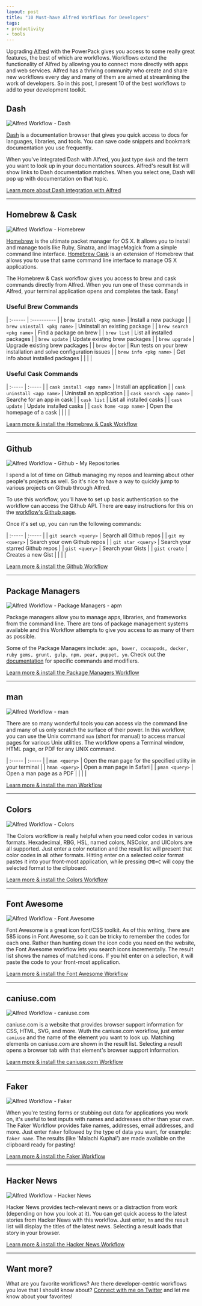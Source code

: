 ```yaml
---
layout: post
title: "10 Must-have Alfred Workflows for Developers"
tags:
- productivity
- tools
---
```


Upgrading [Alfred](http://alfredapp.com) with the PowerPack gives you access to some really great features, the best of which are workflows. Workflows extend the functionality of Alfred by allowing you to connect more directly with apps and web services. Alfred has a thriving community who create and share new workflows every day and many of them are aimed at streamlining the work of developers. So in this post, I present 10 of the best workflows to add to your development toolkit.


## Dash

![Alfred Workflow - Dash](/images/blog/alfred/alfred-workflow-dash.png)

[Dash](https://kapeli.com/dash) is a documentation browser that gives you quick access to docs for languages, libraries, and tools. You can save code snippets and bookmark documentation you use frequently.

When you've integrated Dash with Alfred, you just type ```dash``` and the term you want to look up in your documentation sources. Alfred's result list will show links to Dash documentation matches. When you select one, Dash will pop up with documentation on that topic.

[Learn more about Dash integration with Alfred](https://www.alfredapp.com/blog/productivity/dash-quicker-api-documentation-search/)

-------------------------------------------------------------------------------

## Homebrew & Cask

![Alfred Workflow - Homebrew](/images/blog/alfred/alfred-workflow-brew.png)

[Homebrew](http://brew.sh/) is the ultimate packet manager for OS X. It allows you to install and manage tools like Ruby, Sinatra, and ImageMagick from a simple command line interface. [Homebrew Cask](http://caskroom.io/) is an extension of Homebrew that allows you to use that same command line interface to manage OS X applications.

The Homebrew & Cask workflow gives you access to brew and cask commands directly from Alfred. When you run one of these commands in Alfred, your terminal application opens and completes the task. Easy!

### Useful Brew Commands

| :------ | :---------- |
| ```brew install <pkg name>``` | Install a new package |
| ```brew uninstall <pkg name>``` | Uninstall an existing package |
| ```brew search <pkg name>``` | Find a package on brew |
| ```brew list``` | List all installed packages |
| ```brew update``` | Update existing brew packages |
| ```brew upgrade``` | Upgrade existing brew packages |
| ```brew doctor``` | Run tests on your brew installation and solve configuration issues |
| ```brew info <pkg name>``` | Get info about installed packages |
|  |  |

### Useful Cask Commands

| :----- | :----- |
| ```cask install <app name>``` | Install an application |
| ```cask uninstall <app name>``` | Uninstall an application |
| ```cask search <app name>``` | Searche for an app in cask |
| ```cask list``` | List all installed casks |
| ```cask update``` | Update installed casks |
| ```cask home <app name>``` | Open the homepage of a cask |
|  |  |

[Learn more & install the Homebrew & Cask Workflow](http://www.packal.org/workflow/homebrew-and-cask-alfred)

-------------------------------------------------------------------------------

## Github

![Alfred Workflow - Github - My Repositories](/images/blog/alfred/alfred-workflow-github-my.png)

I spend a lot of time on Github managing my repos and learning about other people's projects as well. So it's nice to have a way to quickly jump to various projects on Github through Alfred.

To use this workflow, you'll have to set up basic authentication so the workflow can access the Github API. There are easy instructions for this on the [workflow's Github page](https://github.com/willfarrell/alfred-github-workflow).

Once it's set up, you can run the following commands:

| :----- | :----- |
| ```git search <query>``` | Search all Github repos |
| ```git my <query>``` | Search your own Github repos |
| ```git star <query>``` | Search your starred Github repos |
| ```gist <query>``` | Search your Gists |
| ```gist create``` | Creates a new Gist |
|  |  |

[Learn more & install the Github Workflow](https://github.com/willfarrell/alfred-github-workflow)

-------------------------------------------------------------------------------

## Package Managers

![Alfred Workflow - Package Managers - apm](/images/blog/alfred/alfred-workflow-pm-apm.png)

Package managers allow you to manage apps, libraries, and frameworks from the command line. There are tons of package management systems available and this Workflow attempts to give you access to as many of them as possible.

Some of the Package Managers include: ```apm, bower, cocoapods, docker, ruby gems, grunt, gulp, npm, pear, puppet, yo```. Check out the [documentation](https://github.com/willfarrell/alfred-pkgman-workflow) for specific commands and modifiers.

[Learn more & install the Package Managers Workflow](https://github.com/willfarrell/alfred-pkgman-workflow)

-------------------------------------------------------------------------------

## man

![Alfred Workflow - man](/images/blog/alfred/alfred-workflow-man.png)

There are so many wonderful tools you can access via the command line and many of us only scratch the surface of their power. In this workflow, you can use the Unix command `man` (short for manual) to access manual pages for various Unix utilities. The workflow opens a Terminal window, HTML page, or PDF for any UNIX command.

| :----- | :----- |
| ```man <query>``` | Open the man page for the specified utility in your terminal |
| ```hman <query>``` | Open a man page in Safari |
| ```pman <query>``` | Open a man page as a PDF |
|  |  |

[Learn more & install the man Workflow](http://www.packal.org/workflow/man)

-------------------------------------------------------------------------------

## Colors

![Alfred Workflow - Colors](/images/blog/alfred/alfred-workflow-colors.png)

The Colors workflow is really helpful when you need color codes in various formats. Hexadecimal, RBG, HSL, named colors, NSColor, and UIColors are all supported. Just enter a color notation and the result list will present that color codes in all other formats. Hitting enter on a selected color format pastes it into your front-most application, while pressing ```CMD+C``` will copy the selected format to the clipboard.  

[Learn more & install the Colors Workflow](http://www.packal.org/workflow/colors)

-------------------------------------------------------------------------------

## Font Awesome

![Alfred Workflow - Font Awesome](/images/blog/alfred/alfred-workflow-font-awesome.png)

Font Awesome is a great icon font/CSS toolkit. As of this writing, there are 585 icons in Font Awesome, so it can be tricky to remember the codes for each one. Rather than hunting down the icon code you need on the website, the Font Awesome workflow lets you search icons incrementally. The result list shows the names of matched icons. If you hit enter on a selection, it will paste the code to your front-most application.

[Learn more & install the Font Awesome Workflow](https://github.com/ruedap/alfred2-font-awesome-workflow)

-------------------------------------------------------------------------------

## caniuse.com

![Alfred Workflow - caniuse.com](/images/blog/alfred/alfred-workflow-caniuse.png)

caniuse.com is a website that provides browser support information for CSS, HTML, SVG, and more. Wuth the caniuse.com workflow, just enter ```caniuse``` and the name of the element you want to look up. Matching elements on caniuse.com are shown in the result list. Selecting a result opens a browser tab with that element's browser support information.

[Learn more & install the caniuse.com Workflow](https://github.com/willfarrell/alfred-caniuse-workflow)

-------------------------------------------------------------------------------

## Faker

![Alfred Workflow - Faker](/images/blog/alfred/alfred-workflow-faker-address.png)

When you're testing forms or stubbing out data for applications you work on, it's useful to test inputs with names and addresses other than your own. The Faker Workflow provides fake names, addresses, email addresses, and more. Just enter ```faker``` followed by the type of data you want, for example: ```faker name```. The results (like 'Malachi Kuphal') are made available on the clipboard ready for pasting!

[Learn more & install the Faker Workflow](http://www.packal.org/workflow/alfred-faker)

-------------------------------------------------------------------------------

## Hacker News

![Alfred Workflow - Hacker News](/images/blog/alfred/alfred-workflow-hn.png)

Hacker News provides tech-relevant news or a distraction from work (depending on how you look at it). You can get quick access to the latest stories from Hacker News with this workflow. Just enter, ```hn``` and the result list will display the titles of the latest news. Selecting a result loads that story in your browser.

[Learn more & install the Hacker News Workflow](http://www.packal.org/workflow/hackernews-alfred)

-------------------------------------------------------------------------------

## Want more?

What are you favorite workflows? Are there developer-centric workflows you love that I should know about? [Connect with me on Twitter](http://twitter.com/ursooperduper) and let me know about your favorites!
